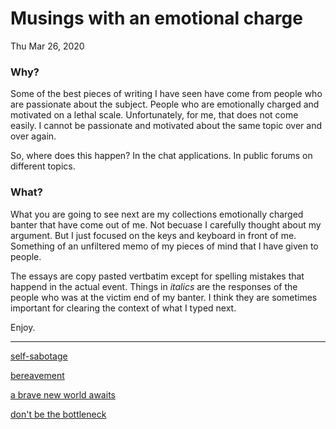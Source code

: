 # Musings with an emotional charge
Thu Mar 26, 2020

### Why?

Some of the best pieces of writing I have seen have come from people who are passionate about the subject. People who are emotionally charged and motivated on a lethal scale. Unfortunately, for me, that does not come easily. I cannot be passionate and motivated about the same topic over and over again.

So, where does this happen? In the chat applications. In public forums on different topics.

### What?

What you are going to see next are my collections emotionally charged banter that have come out of me. Not becuase I carefully thought about my argument. But I just focused on the keys and keyboard in front of me. Something of an unfiltered memo of my pieces of mind that I have given to people.

The essays are copy pasted vertbatim except for spelling mistakes that happend in the actual event. Things in _italics_ are the responses of the people who was at the victim end of my banter. I think they are sometimes important for clearing the context of what I typed next.

Enjoy.

------

[self-sabotage](/writing/self-sabotage)

[bereavement](/writing/bereavement)

[a brave new world awaits](/writing/a-brave-new-world)

[don't be the bottleneck](/writing/bottleneck)
